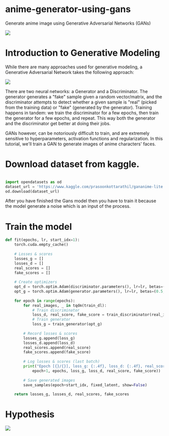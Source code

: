 # anime-generator-using-gans
Generate anime image using Generative Adversarial Networks (GANs)

![](https://i.ibb.co/9Zzgjdq/dataset-cover.png)

# Introduction to Generative Modeling

While there are many approaches used for generative modeling, a Generative Adversarial Network takes the following approach:

![](https://i.imgur.com/6NMdO9u.png)

There are two neural networks: a Generator and a Discriminator. The generator generates a "fake" sample given a random vector/matrix, and the discriminator attempts to detect whether a given sample is "real" (picked from the training data) or "fake" (generated by the generator). Training happens in tandem: we train the discriminator for a few epochs, then train the generator for a few epochs, and repeat. This way both the generator and the discriminator get better at doing their jobs.

GANs however, can be notoriously difficult to train, and are extremely sensitive to hyperparameters, activation functions and regularization. In this tutorial, we'll train a GAN to generate images of anime characters' faces.

# Download dataset from kaggle.

```python

import opendatasets as od
dataset_url = 'https://www.kaggle.com/prasoonkottarathil/gananime-lite'
od.download(dataset_url)

```
After you have finished the Gans model then you have to train it because the model generate a noise which is an input of the process.

# Train the model 

```python
def fit(epochs, lr, start_idx=1):
    torch.cuda.empty_cache()
    
    # Losses & scores
    losses_g = []
    losses_d = []
    real_scores = []
    fake_scores = []
    
    # Create optimizers
    opt_d = torch.optim.Adam(discriminator.parameters(), lr=lr, betas=(0.5, 0.999))
    opt_g = torch.optim.Adam(generator.parameters(), lr=lr, betas=(0.5, 0.999))
    
    for epoch in range(epochs):
        for real_images, _ in tqdm(train_dl):
            # Train discriminator
            loss_d, real_score, fake_score = train_discriminator(real_images, opt_d)
            # Train generator
            loss_g = train_generator(opt_g)
            
        # Record losses & scores
        losses_g.append(loss_g)
        losses_d.append(loss_d)
        real_scores.append(real_score)
        fake_scores.append(fake_score)
        
        # Log losses & scores (last batch)
        print("Epoch [{}/{}], loss_g: {:.4f}, loss_d: {:.4f}, real_score: {:.4f}, fake_score: {:.4f}".format(
            epoch+1, epochs, loss_g, loss_d, real_score, fake_score))
    
        # Save generated images
        save_samples(epoch+start_idx, fixed_latent, show=False)
    
    return losses_g, losses_d, real_scores, fake_scores
```
# Hypothesis

![](https://i.ibb.co/9t7t3hZ/gans-training.gif)

